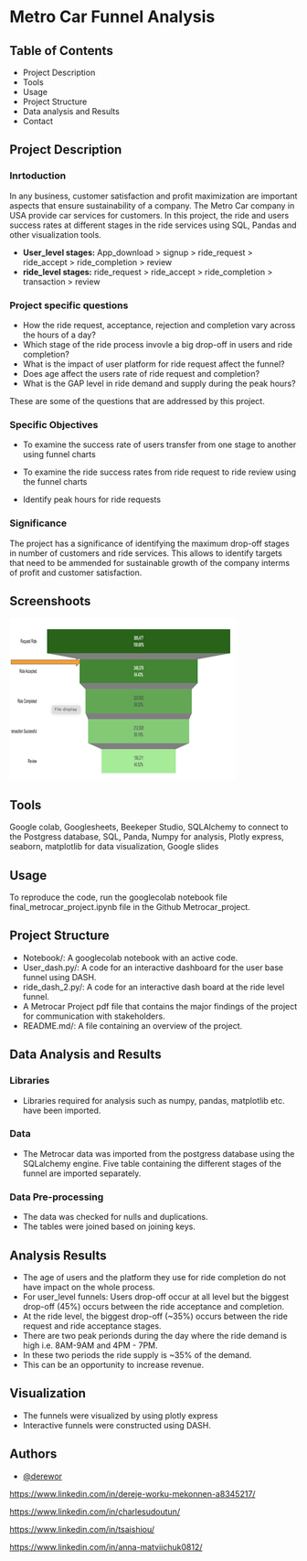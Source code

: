 
# Metro Car Funnel Analysis
## Table of Contents
- Project Description
- Tools
- Usage
- Project Structure
- Data analysis and Results
- Contact

## Project Description
### Inrtoduction
In any business, customer satisfaction and profit maximization are important aspects that ensure sustainability of a company. The Metro Car company in USA provide car services for customers. In this project, the ride and users success rates at different stages in the ride services using SQL, Pandas and other visualization tools.
- **User_level stages:** App_download > signup > ride_request > ride_accept > ride_completion > review
- **ride_level stages:** ride_request > ride_accept > ride_completion > transaction > review 
### Project specific questions
- How the ride request, acceptance, rejection and completion vary across the hours of a day?
- Which stage of the ride process invovle a big drop-off in users and ride completion?
- What is the impact of user platform for ride request affect the funnel?
- Does age affect the users rate of ride request and completion?
- What is the GAP level in ride demand and supply during the peak hours?

These are some of the questions that are addressed by this project.

### Specific Objectives

- To examine the success rate of users transfer from one stage to another using funnel charts

- To examine the ride success rates from ride request to ride review using the funnel charts

- Identify peak hours for ride requests 

### Significance
The project has a significance of identifying the maximum drop-off stages in number of customers and ride services. This allows to identify targets that need to be ammended for sustainable growth of the company interms of profit and customer satisfaction.


## Screenshoots

![Metrocar-project](https://github.com/derewor/Metrocar-Project/blob/main/Ride%20Funnel.png)

## Tools
Google colab, 
Googlesheets, 
Beekeper Studio,
SQLAlchemy to connect to the Postgress database,
SQL, 
Panda, 
Numpy for analysis,
Plotly express, 
seaborn, 
matplotlib for data visualization,
Google slides


## Usage

To reproduce the code, run the googlecolab notebook file final_metrocar_project.ipynb file in the Github Metrocar_project. 


## Project Structure
- Notebook/: A googlecolab notebook with an active code.
- User_dash.py/: A code for an interactive dashboard for the user base funnel using DASH.
- ride_dash_2.py/: A code for an interactive dash board at the ride level funnel.
- A Metrocar Project pdf file that contains the major findings of the project for communication with stakeholders.
- README.md/: A file containing an overview of the project.
## Data Analysis and Results
### Libraries
- Libraries required for analysis such as numpy, pandas, matplotlib etc. have been imported.
### Data
- The Metrocar data was imported from the postgress database using the SQLalchemy engine. Five table containing the different stages of the funnel are imported separately.
### Data Pre-processing
- The data was checked for nulls and duplications.
- The tables were joined based on joining keys.
## Analysis Results
- The age of users and the platform they use for ride completion do not have impact on the whole process.
- For user_level funnels: Users drop-off occur at all level but the biggest drop-off (45%) occurs between the ride acceptance and completion.
- At the ride level, the biggest drop-off (~35%) occurs between the ride request and ride acceptance stages.
- There are two peak perionds during the day where the ride demand is high i.e. 8AM-9AM and 4PM - 7PM.
- In these two periods the ride supply is ~35% of the demand. 
- This can be an opportunity to increase revenue.
## Visualization
- The funnels were visualized by using plotly express
- Interactive funnels were constructed using DASH. 
## Authors

- [@derewor](https://github.com/derewor/TravelTide_Customer_Segmentation_projecte)

https://www.linkedin.com/in/dereje-worku-mekonnen-a8345217/

https://www.linkedin.com/in/charlesudoutun/

https://www.linkedin.com/in/tsaishiou/

https://www.linkedin.com/in/anna-matviichuk0812/
